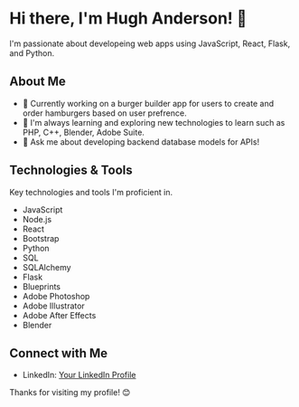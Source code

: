# Hi there, I'm Hugh Anderson! 👋

I'm passionate about developeing web apps using JavaScript, React, Flask, and Python.

## About Me

- 💼 Currently working on a burger builder app for users to create and order hamburgers based on user prefrence.
- 🌱 I'm always learning and exploring new technologies to learn such as PHP, C++, Blender, Adobe Suite. 
- 💬 Ask me about developing backend database models for APIs!

## Technologies & Tools
Key technologies and tools I'm proficient in.
- JavaScript
- Node.js
- React
- Bootstrap
- Python
- SQL
- SQLAlchemy
- Flask
- Blueprints
- Adobe Photoshop
- Adobe Illustrator
- Adobe After Effects
- Blender


## Connect with Me

- LinkedIn: [Your LinkedIn Profile](https://www.linkedin.com/in/your-linkedin-profile/)


Thanks for visiting my profile! 😊


<!---
HughAnderson23/HughAnderson23 is a ✨ special ✨ repository because its `README.md` (this file) appears on your GitHub profile.
You can click the Preview link to take a look at your changes.
--->
